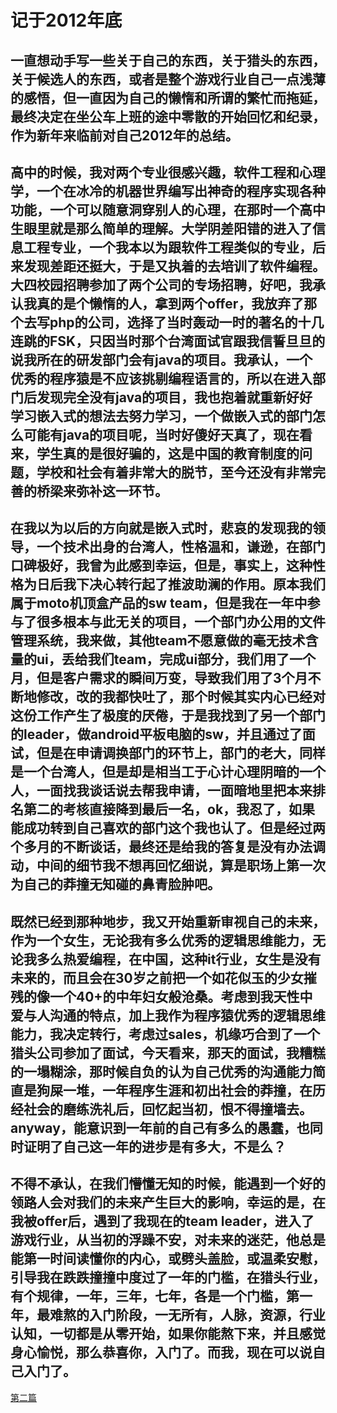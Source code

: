 # 记于2012年底
## 一直想动手写一些关于自己的东西，关于猎头的东西，关于候选人的东西，或者是整个游戏行业自己一点浅薄的感悟，但一直因为自己的懒惰和所谓的繁忙而拖延，最终决定在坐公车上班的途中零散的开始回忆和纪录，作为新年来临前对自己2012年的总结。
## 高中的时候，我对两个专业很感兴趣，软件工程和心理学，一个在冰冷的机器世界编写出神奇的程序实现各种功能，一个可以随意洞穿别人的心理，在那时一个高中生眼里就是那么简单的理解。大学阴差阳错的进入了信息工程专业，一个我本以为跟软件工程类似的专业，后来发现差距还挺大，于是又执着的去培训了软件编程。大四校园招聘参加了两个公司的专场招聘，好吧，我承认我真的是个懒惰的人，拿到两个offer，我放弃了那个去写php的公司，选择了当时轰动一时的著名的十几连跳的FSK，只因当时那个台湾面试官跟我信誓旦旦的说我所在的研发部门会有java的项目。我承认，一个优秀的程序猿是不应该挑剔编程语言的，所以在进入部门后发现完全没有java的项目，我也抱着就重新好好学习嵌入式的想法去努力学习，一个做嵌入式的部门怎么可能有java的项目呢，当时好傻好天真了，现在看来，学生真的是很好骗的，这是中国的教育制度的问题，学校和社会有着非常大的脱节，至今还没有非常完善的桥梁来弥补这一环节。
## 在我以为以后的方向就是嵌入式时，悲哀的发现我的领导，一个技术出身的台湾人，性格温和，谦逊，在部门口碑极好，我曾为此感到幸运，但是，事实上，这种性格为日后我下决心转行起了推波助澜的作用。原本我们属于moto机顶盒产品的sw team，但是我在一年中参与了很多根本与此无关的项目，一个部门办公用的文件管理系统，我来做，其他team不愿意做的毫无技术含量的ui，丢给我们team，完成ui部分，我们用了一个月，但是客户需求的瞬间万变，导致我们用了3个月不断地修改，改的我都快吐了，那个时候其实内心已经对这份工作产生了极度的厌倦，于是我找到了另一个部门的leader，做android平板电脑的sw，并且通过了面试，但是在申请调换部门的环节上，部门的老大，同样是一个台湾人，但是却是相当工于心计心理阴暗的一个人，一面找我谈话说去帮我申请，一面暗地里把本来排名第二的考核直接降到最后一名，ok，我忍了，如果能成功转到自己喜欢的部门这个我也认了。但是经过两个多月的不断谈话，最终还是给我的答复是没有办法调动，中间的细节我不想再回忆细说，算是职场上第一次为自己的莽撞无知碰的鼻青脸肿吧。
## 既然已经到那种地步，我又开始重新审视自己的未来，作为一个女生，无论我有多么优秀的逻辑思维能力，无论我多么热爱编程，在中国，这种it行业，女生是没有未来的，而且会在30岁之前把一个如花似玉的少女摧残的像一个40+的中年妇女般沧桑。考虑到我天性中爱与人沟通的特点，加上我作为程序猿优秀的逻辑思维能力，我决定转行，考虑过sales，机缘巧合到了一个猎头公司参加了面试，今天看来，那天的面试，我糟糕的一塌糊涂，那时候自负的认为自己优秀的沟通能力简直是狗屎一堆，一年程序生涯和初出社会的莽撞，在历经社会的磨练洗礼后，回忆起当初，恨不得撞墙去。anyway，能意识到一年前的自己有多么的愚蠢，也同时证明了自己这一年的进步是有多大，不是么？
## 不得不承认，在我们懵懂无知的时候，能遇到一个好的领路人会对我们的未来产生巨大的影响，幸运的是，在我被offer后，遇到了我现在的team leader，进入了游戏行业，从当初的浮躁不安，对未来的迷茫，他总是能第一时间读懂你的内心，或劈头盖脸，或温柔安慰，引导我在跌跌撞撞中度过了一年的门槛，在猎头行业，有个规律，一年，三年，七年，各是一个门槛，第一年，最难熬的入门阶段，一无所有，人脉，资源，行业认知，一切都是从零开始，如果你能熬下来，并且感觉身心愉悦，那么恭喜你，入门了。而我，现在可以说自己入门了。




 [第二篇](https://zoeyisahunter.github.io/找工作日记)

